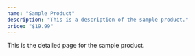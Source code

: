 ```yaml
---
name: "Sample Product"
description: "This is a description of the sample product."
price: "$19.99"
---
```


This is the detailed page for the sample product.

